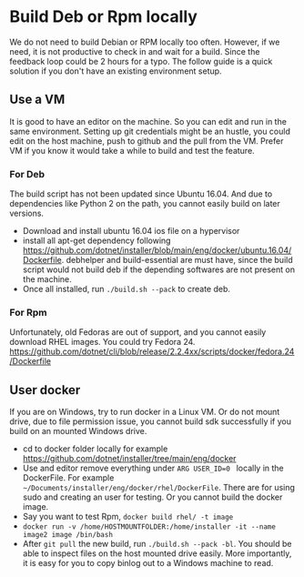# Build Deb or Rpm locally

We do not need to build Debian or RPM locally too often. However, if we need, it is not productive to check in and wait for a build. Since the feedback loop could be 2 hours for a typo. The follow guide is a quick solution if you don't have an existing environment setup.

## Use a VM

It is good to have an editor on the machine. So you can edit and run in the same environment. Setting up git credentials might be an hustle, you could edit on the host machine, push to github and the pull from the VM. Prefer VM if you know it would take a while to build and test the feature. 

### For Deb

The build script has not been updated since Ubuntu 16.04. And due to dependencies like Python 2 on the path, you cannot easily build on later versions. 

- Download and install ubuntu 16.04 ios file on a hypervisor
- install all apt-get dependency following https://github.com/dotnet/installer/blob/main/eng/docker/ubuntu.16.04/Dockerfile. debhelper and build-essential are must have, since the build script would not build deb if the depending softwares are not present on the machine.
- Once all installed, run `./build.sh --pack` to create deb.

### For Rpm

Unfortunately, old Fedoras are out of support, and you cannot easily download RHEL images. You could try Fedora 24. https://github.com/dotnet/cli/blob/release/2.2.4xx/scripts/docker/fedora.24/Dockerfile

## User docker

If you are on Windows, try to run docker in a Linux VM. Or do not mount drive, due to file permission issue, you cannot build sdk successfully if you build on an mounted Windows drive.

- cd to docker folder locally for example https://github.com/dotnet/installer/tree/main/eng/docker
- Use and editor remove everything under `ARG USER_ID=0 ` locally in the DockerFile. For example `~/Documents/installer/eng/docker/rhel/DockerFile`. There are for using sudo and creating an user for testing. Or you cannot build the docker image.
- Say you want to test Rpm, `docker build rhel/ -t image`
- `docker run -v /home/HOSTMOUNTFOLDER:/home/installer -it --name image2 image /bin/bash`
- After `git pull` the new build, run `./build.sh --pack -bl`. You should be able to inspect files on the host mounted drive easily. More importantly, it is easy for you to copy binlog out to a Windows machine to read.